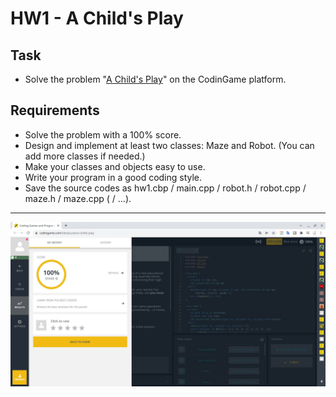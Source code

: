 # HW1 - A Child's Play
## Task
- Solve the problem "[A Child's Play](https://www.codingame.com/ide/puzzle/a-childs-play)" on the CodinGame platform.
## Requirements
- Solve the problem with a 100% score.
- Design and implement at least two classes: Maze and Robot. (You can add more classes if needed.)
- Make your classes and objects easy to use.
- Write your program in a good coding style.
- Save the source codes as hw1.cbp / main.cpp / robot.h / robot.cpp / maze.h / maze.cpp ( / ...).
---
![](ACPage.jpg)